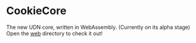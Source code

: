 # CookieCore
The new UDN core, written in WebAssembly.
(Currently on its alpha stage)
Open the [web](https://udnsystems.github.io/CookieCore/web) directory to check it out!
